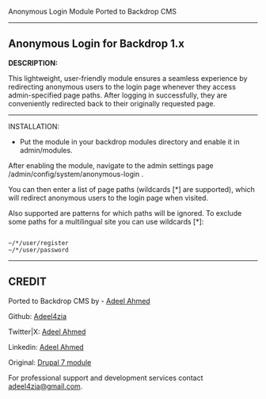 Anonymous Login Module Ported to Backdrop CMS

-------------------------------------------------------------------------------
Anonymous Login for Backdrop 1.x
-------------------------------------------------------------------------------


**DESCRIPTION:**

This lightweight, user-friendly module ensures a seamless experience by redirecting anonymous users to the login page whenever they access admin-specified page paths. 
After logging in successfully, they are conveniently redirected back to their originally requested page.

-------------------------------------------------------------------------------

INSTALLATION:
* Put the module in your backdrop modules directory and enable it in 
  admin/modules. 

After enabling the module, navigate to the admin settings page  /admin/config/system/anonymous-login . 

You can then enter a list of page paths (wildcards [*] are supported), which will redirect anonymous users to the login page when visited. 

Also supported are patterns for which paths will be ignored.
To exclude some paths for a multilingual site you can use wildcards [*]:


<code>
~/*/user/register
~/*/user/password
</code>

-----------------------------------------------------------------------------
CREDIT
-----------------------------------------------------------------------------
Ported to Backdrop CMS by - [Adeel Ahmed](https://github.com/adeel4zia)

Github:   [Adeel4zia](https://github.com/adeel4zia)

Twitter|X: [Adeel Ahmed](https://x.com/adeel4zia)

Linkedin:  [Adeel Ahmed](https://www.linkedin.com/in/adeel4zia)

Original:  [Drupal 7 module](https://www.drupal.org/project/anonymous_login)
 
For professional support and development services contact adeel4zia@gmail.com.
